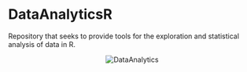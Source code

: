 # DataAnalyticsR
Repository that seeks to provide tools for the exploration and statistical analysis of data in R.
<p align="center">
    <img alt="DataAnalytics" src="https://img.shields.io/badge/-Rstudio-45b8d8?style=flat-square&logo=Rstudio&logoColor=white" />
 </p>
